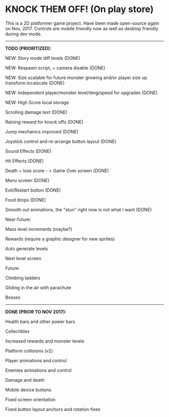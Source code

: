# KNOCK THEM OFF! (On play store)

This is a 2D platformer game project. Have been made open-source again on Nov, 2017.
Controls are mobile friendly now as well as desktop friendly during dev mode.

-------------------------------------------------



**TODO (PRIORITIZED):**

NEW: Story mode diff levels (DONE)

NEW: Respawn script, + camera disable (DONE)

NEW: Size scalable for future monster growing and/or player size up transform.localscale (DONE)

NEW: Independent player/monster level/dmg/speed for upgrades (DONE)

NEW: High Score local storage

Scrolling damage text (DONE)

Raining reward for knock offs (DONE)

Jump mechanics improved (DONE)

Joystick control and re-arrange button layout (DONE)

Sound Effects (DONE)

Hit Effects (DONE)

Death = lose score - > Game Over screen (DONE)

Menu screen (DONE)

Exit/Restart button (DONE)

Food drops (DONE)

Smooth out animations, the "stun" right now is not what I want (DONE)



Near-future:

Mass level increments (maybe?)

Rewards (require a graphic designer for new sprites)

Auto generate levels

Next level screen



Future:

Climbing ladders

Gliding in the air with parachute

Bosses



-------------------------------------------------



**DONE (PRIOR TO NOV 2017):**

Health bars and other power bars

Collectibles

Increased rewards and monster levels

Platform collisions (v2)

Player animations and control

Enemies animations and control

Damage and death

Mobile device buttons

Fixed screen orientation

Fixed button layout anchors and rotation fixes
